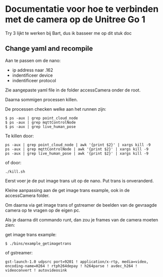 # Documentatie voor hoe te verbinden met de camera op de Unitree Go 1

Try 3 lijkt te werken bij Bart, dus ik basseer me op dit stuk doc

## Change yaml and recompile

Aan te passen om de nano:

* ip address naar .162
* indentificeer device
* indentificeer protocol

Zie aangepaste yaml file in de folder accessCamera onder de root.

Daarna sommigen processen killen.

De processen checken welke aan het runnen zijn:
```
$ ps -aux | grep point_cloud_node
$ ps -aux | grep mqttControlNode
$ ps -aux | grep live_human_pose
```

Te killen door:
```
ps -aux | grep point_cloud_node | awk '{print $2}' | xargs kill -9
ps -aux | grep mqttControlNode | awk '{print $2}' | xargs kill -9
ps -aux | grep live_human_pose | awk '{print $2}' | xargs kill -9
```

of door:
```
./kill.sh
```

Eerst voer je de put image trans uit op de nano. Put trans is onveranderd.

Kleine aanpassing aan de get image trans example, ook in de accessCamera folder.

Om daarna via get image trans of gstreamer de beelden van de gevraagde camera op te vragen op de eigen pc.

Als je daarna dit commando runt, dan zou je frames van de camera moeten zien:

get image trans example:
```
$ ./bins/example_getimagetrans 
```

of gstreamer:
```
gst-launch-1.0 udpsrc port=9201 ! application/x-rtp, media=video, encoding-name=H264 ! rtph264depay ! h264parse ! avdec_h264 ! videoconvert ! autovideosink
```